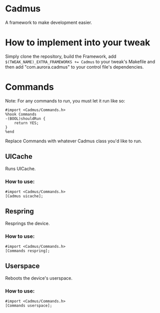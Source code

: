 # Cadmus

A framework to make development easier.

# How to implement into your tweak

Simply clone the repository, build the Framework, add ``$(TWEAK_NAME)_EXTRA_FRAMEWORKS += Cadmus`` to your tweak's Makefile and then add  "com.aurora.cadmus" to your control file's dependencies.

# Commands

Note: For any commands to run, you must let it run like so:

    #import <Cadmus/Commands.h>
    %hook Commands
    -(BOOL)shouldRun {
        return YES;
    }
    %end

Replace Commands with whatever Cadmus class you'd like to run.

## UICache

Runs UICache.

### How to use:

    #import <Cadmus/Commands.h>
    [Cadmus uicache];

## Respring

Resprings the device.

### How to use:

    #import <Cadmus/Commands.h>
    [Commands respring];

## Userspace

Reboots the device's userspace.

### How to use:

    #import <Cadmus/Commands.h>
    [Commands userspace];
